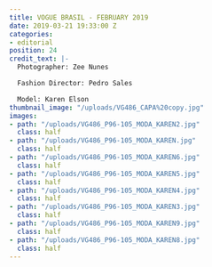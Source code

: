 ```yaml
---
title: VOGUE BRASIL - FEBRUARY 2019
date: 2019-03-21 19:33:00 Z
categories:
- editorial
position: 24
credit_text: |-
  Photographer: Zee Nunes

  Fashion Director: Pedro Sales

  Model: Karen Elson
thumbnail_image: "/uploads/VG486_CAPA%20copy.jpg"
images:
- path: "/uploads/VG486_P96-105_MODA_KAREN2.jpg"
  class: half
- path: "/uploads/VG486_P96-105_MODA_KAREN.jpg"
  class: half
- path: "/uploads/VG486_P96-105_MODA_KAREN6.jpg"
  class: half
- path: "/uploads/VG486_P96-105_MODA_KAREN5.jpg"
  class: half
- path: "/uploads/VG486_P96-105_MODA_KAREN4.jpg"
  class: half
- path: "/uploads/VG486_P96-105_MODA_KAREN3.jpg"
  class: half
- path: "/uploads/VG486_P96-105_MODA_KAREN9.jpg"
  class: half
- path: "/uploads/VG486_P96-105_MODA_KAREN8.jpg"
  class: half
---
```


